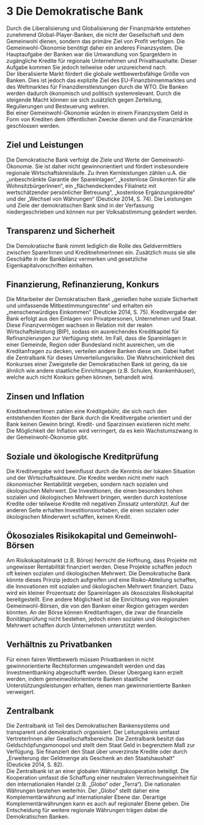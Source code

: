 # 3 Die Demokratische Bank

Durch die Liberalisierung und Globalisierung der Finanzmärkte entstehen zunehmend Global-Player-Banken, die nicht der Gesellschaft und dem Gemeinwohl dienen, sondern das primäre Ziel von Profit verfolgen. Die Gemeinwohl-Ökonomie benötigt daher ein anderes Finanzsystem. Die Hauptaufgabe der Banken war die Umwandlung von Spargeldern in zugängliche Kredite für regionale Unternehmen und Privathaushalte. Dieser Aufgabe kommen Sie jedoch teilweise oder unzureichend nach.  
Der liberalisierte Markt fördert die globale wettbewerbsfähige Größe von Banken. Dies ist jedoch das explizite Ziel des EU-Finanzbinnenmarktes und des Weltmarktes für Finanzdienstleistungen durch die WTO. Die Banken werden dadurch ökonomisch und politisch systemrelevant. Durch die steigende Macht können sie sich zusätzlich gegen Zerteilung, Regulierungen und Besteuerung wehren.  
Bei einer Gemeinwohl-Ökonomie würden in einem Finanzsystem Geld in Form von Krediten dem öffentlichen Zwecke dienen und die Finanzmärkte geschlossen werden.

## Ziel und Leistungen

Die Demokratische Bank verfolgt die Ziele und Werte der Gemeinwohl-Ökonomie. Sie ist daher nicht gewinnorientiert und fördert insbesondere regionale Wirtschaftskreisläufe. Zu ihren Kernleistungen zählen u.A. die „unbeschränkte Garantie der Spareinlagen“,  „kostenlose Girokonten für alle WohnsitzbürgerInnen“, ein „flächendeckendes Filialnetz mit wertschätzender persönlicher Betreuung“, „kostenlose Ergänzungskredite“ und der „Wechsel von Währungen“ \(Deuticke 2014, S. 74\). Die Leistungen und Ziele der demokratischen Bank sind in der Verfassung niedergeschrieben und können nur per Volksabstimmung geändert werden.

## Transparenz und Sicherheit

Die Demokratische Bank nimmt lediglich die Rolle des Geldvermittlers zwischen SparerInnen und KreditnehmerInnen ein. Zusätzlich muss sie alle Geschäfte in der Bankbilanz vermerken und gesetzliche Eigenkapitalvorschriften einhalten.

## Finanzierung, Refinanzierung, Konkurs

Die Mitarbeiter der Demokratischen Bank „genießen hohe soziale Sicherheit und umfassende Mitbestimmungsrechte“ und erhalten ein „menschenwürdiges Einkommen“ \(Deuticke 2014, S. 75\).  Kreditvergabe der Bank erfolgt aus den Einlagen von Privatpersonen, Unternehmen und Staat. Diese Finanzvermögen wachsen in Relation mit der realen Wirtschaftsleistung \(BIP\), sodass ein ausreichendes Kreditkapitel für Refinanzierungen zur Verfügung steht. Im Fall, dass die Spareinlagen in einer Gemeinde, Region oder Bundesland nicht ausreichen, um die Kreditanfragen zu decken, verteilen andere Banken diese um. Dabei haftet die Zentralbank für dieses Umverteilungsrisiko. Die Wahrscheinlichkeit des Konkurses einer Zweigstelle der Demokratischen Bank ist gering, da sie ähnlich wie andere staatliche Einrichtungen \(z.B. Schulen, Krankenhäuser\), welche auch nicht Konkurs gehen können, behandelt wird.

## Zinsen und Inflation

KreditnehmerInnen zahlen eine Kreditgebühr, die sich nach den entstehenden Kosten der Bank durch die Kreditvergabe orientiert und der Bank keinen Gewinn bringt. Kredit- und Sparzinsen existieren nicht mehr. Die Möglichkeit der Inflation wird verringert, da es kein Wachstumszwang in der Gemeinwohl-Ökonomie gibt.

## Soziale und ökologische Kreditprüfung

Die Kreditvergabe wird beeinflusst durch die Kenntnis der lokalen Situation und der Wirtschaftsakteure. Die Kredite werden nicht mehr nach ökonomischer Rentabilität vergeben, sondern nach sozialen und ökologischen Mehrwert. Die Investitionen, die einen besonders hohen sozialen und ökologischen Mehrwert bringen, werden durch kostenlose Kredite oder teilweise Kredite mit negativen Zinssatz unterstützt. Auf der anderen Seite erhalten Investitionsvorhaben, die einen sozialen oder ökologischen Minderwert schaffen, keinen Kredit.

## Ökosoziales Risikokapital und Gemeinwohl-Börsen

Am Risikokapitalmarkt \(z.B. Börse\) herrscht die Hoffnung, dass Projekte mit ungewisser Rentabilität finanziert werden. Diese Projekte schaffen jedoch oft keinen sozialen und ökologischen Mehrwert. Die Demokratische Bank könnte dieses Prinzip jedoch aufgreifen und eine Risiko-Abteilung schaffen, die Innovationen mit sozialen und ökologischen Mehrwert finanziert. Dazu wird ein kleiner Prozentsatz der Spareinlagen als ökosoziales Risikokapital bereitgestellt. Eine andere Möglichkeit ist die Einrichtung von regionalen Gemeinwohl-Börsen, die von den Banken einer Region getragen werden könnten. An der Börse können Kreditanfragen, die zwar die finanzielle Bonitätsprüfung nicht bestehen, jedoch einen sozialen und ökologischen Mehrwert schaffen durch Unternehmen unterstützt werden.

## Verhältnis zu Privatbanken

Für einen fairen Wettbewerb müssen Privatbanken in nicht gewinnorientierte Rechtsformen umgewandelt werden und das Investmentbanking abgeschafft werden. Dieser Übergang kann erzielt werden, indem gemeinwohlorientierte Banken staatliche Unterstützungsleistungen erhalten, denen man gewinnorientierte Banken verweigert.

## Zentralbank

Die Zentralbank ist Teil des Demokratischen Bankensystems und transparent und demokratisch organisiert. Der Leitungskreis umfasst VertreterInnen aller Gesellschaftsbereiche. Die Zentralbank besitzt das Geldschöpfungsmonopol und stellt dem Staat Geld in begrenztem Maß zur Verfügung. Sie finanziert den Staat über unverzinste Kredite oder durch „Erweiterung der Geldmenge als Geschenk an den Staatshaushalt“ \(Deuticke 2014, S. 82\).   
Die Zentralbank ist an einer globalen Währungskooperation beteiligt. Die Kooperation umfasst die Schaffung einer neutralen Verrechnungseinheit für den internationalen Handel \(z.B. „Globo“ oder „Terra“\). Die nationalen Währungen bestehen weiterhin. Der „Globo“ stellt daher eine Komplementärwährung auf internationaler Ebene dar. Derartige Komplementärwährungen kann es auch auf regionaler Ebene geben. Die Entscheidung für weitere regionale Währungen trägen dabei die Demokratischen Banken.

